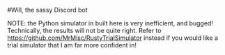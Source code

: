#Will, the sassy Discord bot


NOTE: the Python simulator in built here is very inefficient, and bugged! Technically, the results will not be quite right. Refer to https://github.com/MrMisc/RustyTrialSimulator instead if you would like a trial simulator that I am far more confident in!